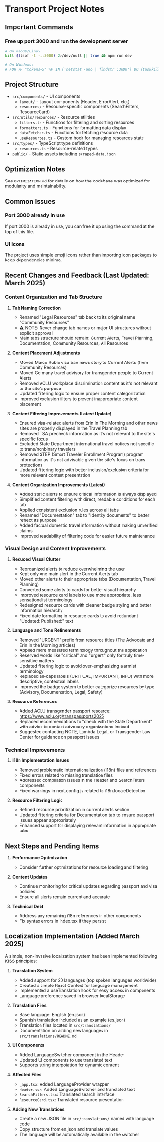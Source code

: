 # Transport Project Notes

## Important Commands

### Free up port 3000 and run the development server
```bash
# On macOS/Linux:
kill $(lsof -t -i:3000) 2>/dev/null || true && npm run dev

# On Windows:
# FOR /F "tokens=5" %P IN ('netstat -ano | findstr :3000') DO (taskkill /F /PID %P) & npm run dev
```

## Project Structure
- `src/components/` - UI components
  - `layout/` - Layout components (Header, ErrorAlert, etc.)
  - `resources/` - Resource-specific components (SearchFilters, ResourceCard)
- `src/utils/resources/` - Resource utilities
  - `filters.ts` - Functions for filtering and sorting resources
  - `formatters.ts` - Functions for formatting data display
  - `dataFetcher.ts` - Functions for fetching resource data
  - `useResources.ts` - Custom hook for managing resources state
- `src/types/` - TypeScript type definitions
  - `resources.ts` - Resource-related types
- `public/` - Static assets including `scraped-data.json`

## Optimization Notes
See `OPTIMIZATION.md` for details on how the codebase was optimized for modularity and maintainability.

## Common Issues

### Port 3000 already in use
If port 3000 is already in use, you can free it up using the command at the top of this file.

### UI Icons
The project uses simple emoji icons rather than importing icon packages to keep dependencies minimal.

## Recent Changes and Feedback (Last Updated: March 2025)

### Content Organization and Tab Structure

1. **Tab Naming Correction**
   - Renamed "Legal Resources" tab back to its original name "Community Resources"
   - ⚠️ NOTE: Never change tab names or major UI structures without explicit approval
   - Main tabs structure should remain: Current Alerts, Travel Planning, Documentation, Community Resources, All Resources

2. **Content Placement Adjustments**
   - Moved Marco Rubio visa ban news story to Current Alerts (from Community Resources)
   - Moved Germany travel advisory for transgender people to Current Alerts
   - Removed ACLU workplace discrimination content as it's not relevant to the site's purpose
   - Updated filtering logic to ensure proper content categorization
   - Improved exclusion filters to prevent inappropriate content placement

3. **Content Filtering Improvements (Latest Update)**
   - Ensured visa-related alerts from Erin In The Morning and other news sites are properly displayed in the Travel Planning tab
   - Removed TSA precheck information as it's not relevant to the site's specific focus
   - Excluded State Department international travel notices not specific to trans/nonbinary travelers
   - Removed STEP (Smart Traveler Enrollment Program) program information as it's not advisable given the site's focus on trans protections
   - Updated filtering logic with better inclusion/exclusion criteria for more relevant content presentation

4. **Content Organization Improvements (Latest)**
   - Added static alerts to ensure critical information is always displayed
   - Simplified content filtering with direct, readable conditions for each tab
   - Applied consistent exclusion rules across all tabs 
   - Renamed "Documentation" tab to "Identity documents" to better reflect its purpose
   - Added factual domestic travel information without making unverified claims
   - Improved readability of filtering code for easier future maintenance

### Visual Design and Content Improvements

1. **Reduced Visual Clutter**
   - Reorganized alerts to reduce overwhelming the user
   - Kept only one main alert in the Current Alerts tab
   - Moved other alerts to their appropriate tabs (Documentation, Travel Planning)
   - Converted some alerts to cards for better visual hierarchy
   - Improved resource card labels to use more appropriate, less sensationalist terminology
   - Redesigned resource cards with cleaner badge styling and better information hierarchy
   - Fixed date formatting in resource cards to avoid redundant "Updated: Published:" text

2. **Language and Tone Refinements**
   - Removed "URGENT" prefix from resource titles (The Advocate and Erin in the Morning articles)
   - Applied more measured terminology throughout the application
   - Reserved words like "critical" and "urgent" only for truly time-sensitive matters
   - Updated filtering logic to avoid over-emphasizing alarmist terminology
   - Replaced all-caps labels (CRITICAL, IMPORTANT, INFO) with more descriptive, contextual labels
   - Improved the badge system to better categorize resources by type (Advisory, Documentation, Legal, Safety)

3. **Resource References**
   - Added ACLU transgender passport resource: https://www.aclu.org/transpassports2025
   - Replaced recommendations to "check with the State Department" with advice to contact advocacy organizations instead
   - Suggested contacting NCTE, Lambda Legal, or Transgender Law Center for guidance on passport issues

### Technical Improvements

1. **i18n Implementation Issues**
   - Removed problematic internationalization (i18n) files and references
   - Fixed errors related to missing translation files
   - Addressed compilation issues in the Header and SearchFilters components
   - Fixed warnings in next.config.js related to i18n.localeDetection

2. **Resource Filtering Logic**
   - Refined resource prioritization in current alerts section
   - Updated filtering criteria for Documentation tab to ensure passport issues appear appropriately
   - Enhanced support for displaying relevant information in appropriate tabs

## Next Steps and Pending Items

1. **Performance Optimization**
   - Consider further optimizations for resource loading and filtering

2. **Content Updates**
   - Continue monitoring for critical updates regarding passport and visa policies
   - Ensure all alerts remain current and accurate

3. **Technical Debt**
   - Address any remaining i18n references in other components
   - Fix syntax errors in index.tsx if they persist

## Localization Implementation (Added March 2025)

A simple, non-invasive localization system has been implemented following KISS principles:

1. **Translation System**
   - Added support for 20 languages (top spoken languages worldwide)
   - Created a simple React Context for language management
   - Implemented a useTranslation hook for easy access in components
   - Language preference saved in browser localStorage

2. **Translation Files**
   - Base language: English (en.json)
   - Spanish translation included as an example (es.json)
   - Translation files located in `src/translations/`
   - Documentation on adding new languages in `src/translations/README.md`

3. **UI Components**
   - Added LanguageSwitcher component in the Header
   - Updated UI components to use translated text
   - Supports string interpolation for dynamic content

4. **Affected Files**
   - `_app.tsx`: Added LanguageProvider wrapper
   - `Header.tsx`: Added LanguageSwitcher and translated text
   - `SearchFilters.tsx`: Translated search interface
   - `ResourceCard.tsx`: Translated resource presentation

5. **Adding New Translations**
   - Create a new JSON file in `src/translations/` named with language code
   - Copy structure from en.json and translate values
   - The language will be automatically available in the switcher 